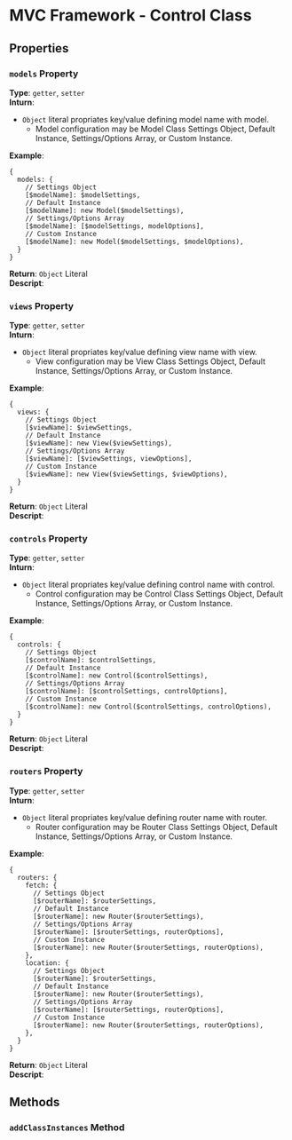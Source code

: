 # MVC Framework - Control Class

## Properties
### `models` Property
**Type**: `getter`, `setter`  
**Inturn**:  
 - `Object` literal propriates key/value defining model name with model. 
   - Model configuration may be Model Class Settings Object, Default Instance, Settings/Options Array, or Custom Instance.  

**Example**:  
```
{
  models: {
    // Settings Object
    [$modelName]: $modelSettings,
    // Default Instance
    [$modelName]: new Model($modelSettings),
    // Settings/Options Array
    [$modelName]: [$modelSettings, modelOptions],
    // Custom Instance
    [$modelName]: new Model($modelSettings, $modelOptions),
  }
}
```
**Return**: `Object` Literal  
**Descript**: 
### `views` Property
**Type**: `getter`, `setter`  
**Inturn**:  
 - `Object` literal propriates key/value defining view name with view. 
   - View configuration may be View Class Settings Object, Default Instance, Settings/Options Array, or Custom Instance.  

**Example**:  
```
{
  views: {
    // Settings Object
    [$viewName]: $viewSettings,
    // Default Instance
    [$viewName]: new View($viewSettings),
    // Settings/Options Array
    [$viewName]: [$viewSettings, viewOptions],
    // Custom Instance
    [$viewName]: new View($viewSettings, $viewOptions),
  }
}
```
**Return**: `Object` Literal  
**Descript**: 
### `controls` Property
**Type**: `getter`, `setter`  
**Inturn**:  
 - `Object` literal propriates key/value defining control name with control. 
   - Control configuration may be Control Class Settings Object, Default Instance, Settings/Options Array, or Custom Instance.  

**Example**:  
```
{
  controls: {
    // Settings Object
    [$controlName]: $controlSettings,
    // Default Instance
    [$controlName]: new Control($controlSettings),
    // Settings/Options Array
    [$controlName]: [$controlSettings, controlOptions],
    // Custom Instance
    [$controlName]: new Control($controlSettings, controlOptions),
  }
}
```
**Return**: `Object` Literal  
**Descript**: 
### `routers` Property
**Type**: `getter`, `setter`  
**Inturn**:  
 - `Object` literal propriates key/value defining router name with router. 
   - Router configuration may be Router Class Settings Object, Default Instance, Settings/Options Array, or Custom Instance.  

**Example**:  
```
{
  routers: {
    fetch: {
      // Settings Object
      [$routerName]: $routerSettings,
      // Default Instance
      [$routerName]: new Router($routerSettings),
      // Settings/Options Array
      [$routerName]: [$routerSettings, routerOptions],
      // Custom Instance
      [$routerName]: new Router($routerSettings, routerOptions),
    },
    location: {
      // Settings Object
      [$routerName]: $routerSettings,
      // Default Instance
      [$routerName]: new Router($routerSettings),
      // Settings/Options Array
      [$routerName]: [$routerSettings, routerOptions],
      // Custom Instance
      [$routerName]: new Router($routerSettings, routerOptions),
    },
  }
}
```
**Return**: `Object` Literal  
**Descript**: 

## Methods
### `addClassInstances` Method
